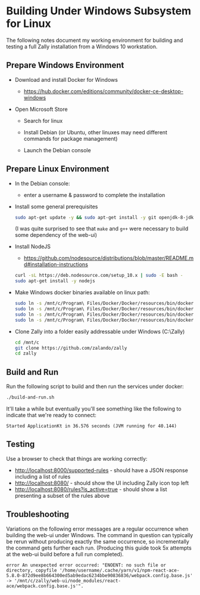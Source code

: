# Building Under Windows Subsystem for Linux

The following notes document my working environment for building and testing a full Zally installation from a Windows 10 workstation.

## Prepare Windows Environment

- Download and install Docker for Windows

  - https://hub.docker.com/editions/community/docker-ce-desktop-windows

- Open Microsoft Store

  - Search for linux

  - Install Debian (or Ubuntu, other linuxes may need different commands for package management)

  - Launch the Debian console

## Prepare Linux Environment

- In the Debian console:

  - enter a username & password to complete the installation

- Install some general prerequisites

  ```bash
  sudo apt-get update -y && sudo apt-get install -y git openjdk-8-jdk curl make g++
  ```

  (I was quite surprised to see that `make` and `g++` were necessary to build some dependency of the web-ui)

- Install NodeJS

  - https://github.com/nodesource/distributions/blob/master/README.md#installation-instructions

  ```bash
  curl -sL https://deb.nodesource.com/setup_10.x | sudo -E bash -
  sudo apt-get install -y nodejs
  ```

- Make Windows docker binaries available on linux path:

  ```bash
  sudo ln -s /mnt/c/Program\ Files/Docker/Docker/resources/bin/docker.exe /usr/local/bin/docker
  sudo ln -s /mnt/c/Program\ Files/Docker/Docker/resources/bin/docker-compose.exe /usr/local/bin/docker-compose
  sudo ln -s /mnt/c/Program\ Files/Docker/Docker/resources/bin/docker-machine.exe /usr/local/bin/docker-machine
  sudo ln -s /mnt/c/Program\ Files/Docker/Docker/resources/bin/docker-credential-wincred.exe /usr/local/bin/docker-credential-wincred
  ```

- Clone Zally into a folder easily addressable under Windows (C:\Zally)

  ```bash
  cd /mnt/c
  git clone https://github.com/zalando/zally
  cd zally

## Build and Run

Run the following script to build and then run the services under docker:

```bash
./build-and-run.sh
```

It'll take a while but eventually you'll see something like the following to indicate that we're ready to connect:

```
Started ApplicationKt in 36.576 seconds (JVM running for 40.144)
```

## Testing

Use a browser to check that things are working correctly:

- <http://localhost:8000/supported-rules> - should have a JSON response including a list of rules
- <http://localhost:8080/> - should show the UI including Zally icon top left
- <http://localhost:8080/rules?is_active=true> - should show a list presenting a subset of the rules above

## Troubleshooting

Variations on the following error messages are a regular occurrence when building the web-ui under Windows. The command in question can typically be rerun without producing exactly the same occurrence, so incrementally the command gets further each run. (Producing this guide took 5x attempts at the web-ui build before a full run completed).

```
error An unexpected error occurred: "ENOENT: no such file or directory, copyfile '/home/username/.cache/yarn/v1/npm-react-ace-5.8.0-872d9ee8b664300ed5ab9edac6234bbe90836836/webpack.config.base.js' -> '/mnt/c/zally/web-ui/node_modules/react-ace/webpack.config.base.js'".
```
